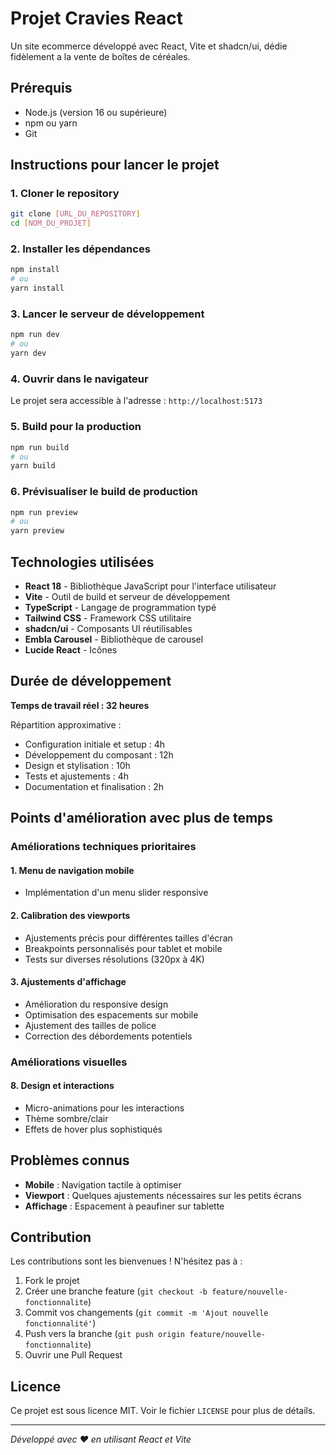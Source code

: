 # Projet Cravies React

Un site ecommerce développé avec React, Vite et shadcn/ui, dédie fidèlement a la vente de boîtes de céréales.

## Prérequis

- Node.js (version 16 ou supérieure)
- npm ou yarn
- Git

## Instructions pour lancer le projet

### 1. Cloner le repository
```bash
git clone [URL_DU_REPOSITORY]
cd [NOM_DU_PROJET]
```

### 2. Installer les dépendances
```bash
npm install
# ou
yarn install
```

### 3. Lancer le serveur de développement
```bash
npm run dev
# ou
yarn dev
```

### 4. Ouvrir dans le navigateur
Le projet sera accessible à l'adresse : `http://localhost:5173`

### 5. Build pour la production
```bash
npm run build
# ou
yarn build
```

### 6. Prévisualiser le build de production
```bash
npm run preview
# ou
yarn preview
```

## Technologies utilisées

- **React 18** - Bibliothèque JavaScript pour l'interface utilisateur
- **Vite** - Outil de build et serveur de développement
- **TypeScript** - Langage de programmation typé
- **Tailwind CSS** - Framework CSS utilitaire
- **shadcn/ui** - Composants UI réutilisables
- **Embla Carousel** - Bibliothèque de carousel
- **Lucide React** - Icônes

## Durée de développement

**Temps de travail réel : 32 heures**

Répartition approximative :
- Configuration initiale et setup : 4h
- Développement du composant : 12h
- Design et stylisation : 10h
- Tests et ajustements : 4h
- Documentation et finalisation : 2h

## Points d'amélioration avec plus de temps

### Améliorations techniques prioritaires

#### 1. **Menu de navigation mobile**
- Implémentation d'un menu slider responsive

#### 2. **Calibration des viewports**
- Ajustements précis pour différentes tailles d'écran
- Breakpoints personnalisés pour tablet et mobile
- Tests sur diverses résolutions (320px à 4K)

#### 3. **Ajustements d'affichage**
- Amélioration du responsive design
- Optimisation des espacements sur mobile
- Ajustement des tailles de police
- Correction des débordements potentiels


### Améliorations visuelles

#### 8. **Design et interactions**
- Micro-animations pour les interactions
- Thème sombre/clair
- Effets de hover plus sophistiqués


## Problèmes connus

- **Mobile** : Navigation tactile à optimiser
- **Viewport** : Quelques ajustements nécessaires sur les petits écrans
- **Affichage** : Espacement à peaufiner sur tablette

## Contribution

Les contributions sont les bienvenues ! N'hésitez pas à :
1. Fork le projet
2. Créer une branche feature (`git checkout -b feature/nouvelle-fonctionnalite`)
3. Commit vos changements (`git commit -m 'Ajout nouvelle fonctionnalité'`)
4. Push vers la branche (`git push origin feature/nouvelle-fonctionnalite`)
5. Ouvrir une Pull Request

## Licence

Ce projet est sous licence MIT. Voir le fichier `LICENSE` pour plus de détails.

---

*Développé avec ❤️ en utilisant React et Vite*